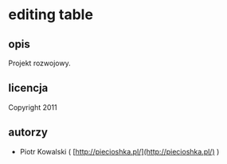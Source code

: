 # editing table

## opis

Projekt rozwojowy. 

## licencja

Copyright 2011

## autorzy

* Piotr Kowalski ( [http://piecioshka.pl/](http://piecioshka.pl/) )